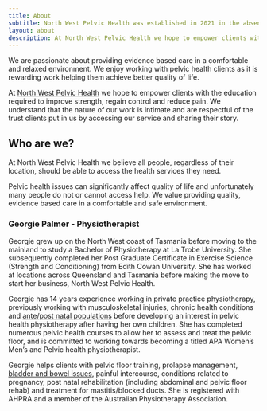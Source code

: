 ```yaml
---
title: About
subtitle: North West Pelvic Health was established in 2021 in the absence of a dedicated pelvic health physiotherapy clinic in the region.
layout: about
description: At North West Pelvic Health we hope to empower clients with the education required to improve strength, regain control and reduce pain. We understand that the nature of our work is intimate and are respectful of the trust clients put in us by accessing our service and sharing their story.
---
```


We are passionate about providing evidence based care in a comfortable and relaxed environment. We enjoy working with pelvic health clients as it is rewarding work helping them achieve better quality of life.

At [North West Pelvic Health](https://northwestpelvic.health) we hope to empower clients with the education required to improve strength, regain control and reduce pain. We understand that the nature of our work is intimate and are respectful of the trust clients put in us by accessing our service and sharing their story.

## Who are we?

At North West Pelvic Health we believe all people, regardless of their location, should be able to access the health services they need.

Pelvic health issues can significantly affect quality of life and unfortunately many people do not or cannot access help. We value providing quality, evidence based care in a comfortable and safe environment.

### Georgie Palmer - Physiotherapist

Georgie grew up on the North West coast of Tasmania before moving to the mainland to study a Bachelor of Physiotherapy at La Trobe University. She subsequently completed her Post Graduate Certificate in Exercise Science (Strength and Conditioning) from Edith Cowan University. She has worked at locations across Queensland and Tasmania before making the move to start her business, North West Pelvic Health.

Georgie has 14 years experience working in private practice physiotherapy, previously working with musculoskeletal injuries, chronic health conditions and [ante/post natal populations](/services/post-natal-checks/) before developing an interest in pelvic health physiotherapy after having her own children. She has completed numerous pelvic health courses to allow her to assess and treat the pelvic floor, and is committed to working towards becoming a titled APA Women’s Men’s and Pelvic health physiotherapist.

Georgie helps clients with pelvic floor training, prolapse management, [bladder and bowel issues](/services/bladder-and-bowel/), painful intercourse, conditions related to pregnancy, post natal rehabilitation (including abdominal and pelvic floor rehab) and treatment for mastitis/blocked ducts. She is registered with AHPRA and a member of the Australian Physiotherapy Association.